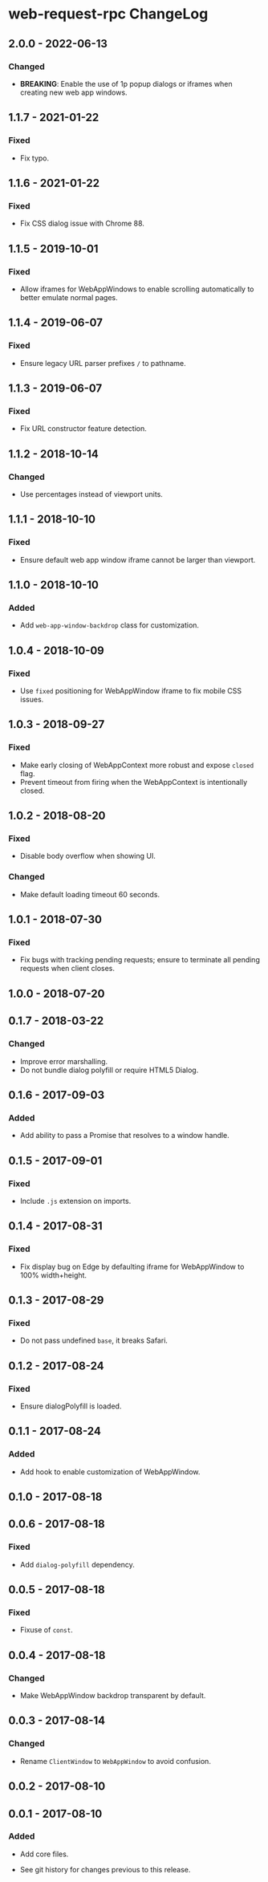 # web-request-rpc ChangeLog

## 2.0.0 - 2022-06-13

### Changed
- **BREAKING**: Enable the use of 1p popup dialogs or iframes when creating
  new web app windows.

## 1.1.7 - 2021-01-22

### Fixed
- Fix typo.

## 1.1.6 - 2021-01-22

### Fixed
- Fix CSS dialog issue with Chrome 88.

## 1.1.5 - 2019-10-01

### Fixed
- Allow iframes for WebAppWindows to enable scrolling automatically
  to better emulate normal pages.

## 1.1.4 - 2019-06-07

### Fixed
- Ensure legacy URL parser prefixes `/` to pathname.

## 1.1.3 - 2019-06-07

### Fixed
- Fix URL constructor feature detection.

## 1.1.2 - 2018-10-14

### Changed
- Use percentages instead of viewport units.

## 1.1.1 - 2018-10-10

### Fixed
- Ensure default web app window iframe cannot be larger than
  viewport.

## 1.1.0 - 2018-10-10

### Added
- Add `web-app-window-backdrop` class for customization.

## 1.0.4 - 2018-10-09

### Fixed
- Use `fixed` positioning for WebAppWindow iframe to
  fix mobile CSS issues.

## 1.0.3 - 2018-09-27

### Fixed
- Make early closing of WebAppContext more robust and
  expose `closed` flag.
- Prevent timeout from firing when the WebAppContext
  is intentionally closed.

## 1.0.2 - 2018-08-20

### Fixed
- Disable body overflow when showing UI.

### Changed
- Make default loading timeout 60 seconds.

## 1.0.1 - 2018-07-30

### Fixed
- Fix bugs with tracking pending requests; ensure to
  terminate all pending requests when client closes.

## 1.0.0 - 2018-07-20

## 0.1.7 - 2018-03-22

### Changed
- Improve error marshalling.
- Do not bundle dialog polyfill or require HTML5 Dialog.

## 0.1.6 - 2017-09-03

### Added
- Add ability to pass a Promise that resolves to a window handle.

## 0.1.5 - 2017-09-01

### Fixed
- Include `.js` extension on imports.

## 0.1.4 - 2017-08-31

### Fixed
- Fix display bug on Edge by defaulting iframe
  for WebAppWindow to 100% width+height.

## 0.1.3 - 2017-08-29

### Fixed
- Do not pass undefined `base`, it breaks Safari.

## 0.1.2 - 2017-08-24

### Fixed
- Ensure dialogPolyfill is loaded.

## 0.1.1 - 2017-08-24

### Added
- Add hook to enable customization of WebAppWindow.

## 0.1.0 - 2017-08-18

## 0.0.6 - 2017-08-18

### Fixed
- Add `dialog-polyfill` dependency.

## 0.0.5 - 2017-08-18

### Fixed
- Fixuse of `const`.

## 0.0.4 - 2017-08-18

### Changed
- Make WebAppWindow backdrop transparent by default.

## 0.0.3 - 2017-08-14

### Changed
- Rename `ClientWindow` to `WebAppWindow` to avoid confusion.

## 0.0.2 - 2017-08-10

## 0.0.1 - 2017-08-10

### Added
- Add core files.

- See git history for changes previous to this release.
